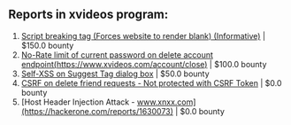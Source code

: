 ## Reports in xvideos program:
1. [Script breaking tag (Forces website to render blank) (Informative)](https://hackerone.com/reports/1355537) | $150.0 bounty
2. [No-Rate limit of current password on delete account endpoint(https://www.xvideos.com/account/close)](https://hackerone.com/reports/1392287) | $100.0 bounty
3. [Self-XSS on Suggest Tag dialog box](https://hackerone.com/reports/1761505) | $50.0 bounty
4. [CSRF on delete friend requests - Not protected with CSRF Token](https://hackerone.com/reports/1408745) | $0.0 bounty
5. [Host Header Injection Attack - www.xnxx.com](https://hackerone.com/reports/1630073) | $0.0 bounty
